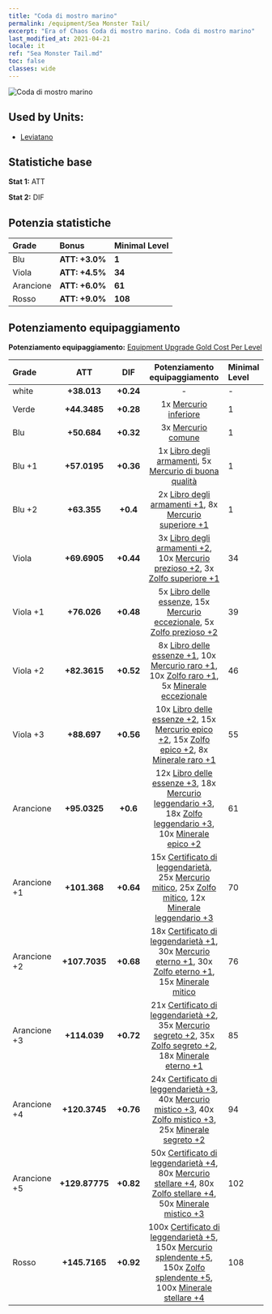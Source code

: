 ```yaml
---
title: "Coda di mostro marino"
permalink: /equipment/Sea Monster Tail/
excerpt: "Era of Chaos Coda di mostro marino. Coda di mostro marino"
last_modified_at: 2021-04-21
locale: it
ref: "Sea Monster Tail.md"
toc: false
classes: wide
---
```


  ![Coda di mostro marino](/images/e/e_99083.png)

## Used by Units:

* [Leviatano](/it/units/Revyaratan/) 


## Statistiche base
 **Stat 1:** ATT

 **Stat 2:** DIF

## Potenzia statistiche

  |     Grade    |   Bonus | Minimal Level | 
  |:-------------|:--------|:--------------| 
  | Blu | **ATT: +3.0%** | **1** | 
  | Viola | **ATT: +4.5%** | **34** | 
  | Arancione | **ATT: +6.0%** | **61** | 
  | Rosso | **ATT: +9.0%** | **108** | 


## Potenziamento equipaggiamento
 **Potenziamento equipaggiamento:** [Equipment Upgrade Gold Cost Per Level](/equipment/EquipmentUpgradeCostPerLevel/) 

  |          Grade      | ATT | DIF | Potenziamento equipaggiamento | Minimal Level |
  |:--------------------|:---------:|:---------:|:----------------:|:--------------|
  | white | **+38.013** | **+0.24** | - | - |
  | Verde | **+44.3485** | **+0.28** | 1x [Mercurio inferiore](/it/Items/mat_2/) | 1 |
  | Blu | **+50.684** | **+0.32** | 3x [Mercurio comune](/it/Items/mat_8/) | 1 |
  | Blu +1 | **+57.0195** | **+0.36** | 1x [Libro degli armamenti](/it/Items/mat_18/), 5x [Mercurio di buona qualità](/it/Items/mat_14/) | 1 |
  | Blu +2 | **+63.355** | **+0.4** | 2x [Libro degli armamenti +1](/it/Items/mat_25/), 8x [Mercurio superiore +1](/it/Items/mat_21/) | 1 |
  | Viola | **+69.6905** | **+0.44** | 3x [Libro degli armamenti +2](/it/Items/mat_32/), 10x [Mercurio prezioso +2](/it/Items/mat_28/), 3x [Zolfo superiore +1](/it/Items/mat_22/) | 34 |
  | Viola +1 | **+76.026** | **+0.48** | 5x [Libro delle essenze](/it/Items/mat_39/), 15x [Mercurio eccezionale](/it/Items/mat_35/), 5x [Zolfo prezioso +2](/it/Items/mat_29/) | 39 |
  | Viola +2 | **+82.3615** | **+0.52** | 8x [Libro delle essenze +1](/it/Items/mat_46/), 10x [Mercurio raro +1](/it/Items/mat_42/), 10x [Zolfo raro +1](/it/Items/mat_43/), 5x [Minerale eccezionale](/it/Items/mat_33/) | 46 |
  | Viola +3 | **+88.697** | **+0.56** | 10x [Libro delle essenze +2](/it/Items/mat_53/), 15x [Mercurio epico +2](/it/Items/mat_49/), 15x [Zolfo epico +2](/it/Items/mat_50/), 8x [Minerale raro +1](/it/Items/mat_40/) | 55 |
  | Arancione | **+95.0325** | **+0.6** | 12x [Libro delle essenze +3](/it/Items/mat_60/), 18x [Mercurio leggendario +3](/it/Items/mat_56/), 18x [Zolfo leggendario +3](/it/Items/mat_57/), 10x [Minerale epico +2](/it/Items/mat_47/) | 61 |
  | Arancione +1 | **+101.368** | **+0.64** | 15x [Certificato di leggendarietà](/it/Items/mat_67/), 25x [Mercurio mitico](/it/Items/mat_63/), 25x [Zolfo mitico](/it/Items/mat_64/), 12x [Minerale leggendario +3](/it/Items/mat_54/) | 70 |
  | Arancione +2 | **+107.7035** | **+0.68** | 18x [Certificato di leggendarietà +1](/it/Items/mat_74/), 30x [Mercurio eterno +1](/it/Items/mat_70/), 30x [Zolfo eterno +1](/it/Items/mat_71/), 15x [Minerale mitico](/it/Items/mat_61/) | 76 |
  | Arancione +3 | **+114.039** | **+0.72** | 21x [Certificato di leggendarietà +2](/it/Items/mat_81/), 35x [Mercurio segreto +2](/it/Items/mat_77/), 35x [Zolfo segreto +2](/it/Items/mat_78/), 18x [Minerale eterno +1](/it/Items/mat_68/) | 85 |
  | Arancione +4 | **+120.3745** | **+0.76** | 24x [Certificato di leggendarietà +3](/it/Items/mat_88/), 40x [Mercurio mistico +3](/it/Items/mat_84/), 40x [Zolfo mistico +3](/it/Items/mat_85/), 25x [Minerale segreto +2](/it/Items/mat_75/) | 94 |
  | Arancione +5 | **+129.87775** | **+0.82** | 50x [Certificato di leggendarietà +4](/it/Items/mat_95/), 80x [Mercurio stellare +4](/it/Items/mat_91/), 80x [Zolfo stellare +4](/it/Items/mat_92/), 50x [Minerale mistico +3](/it/Items/mat_82/) | 102 |
  | Rosso | **+145.7165** | **+0.92** | 100x [Certificato di leggendarietà +5](/it/Items/mat_102/), 150x [Mercurio splendente +5](/it/Items/mat_98/), 150x [Zolfo splendente +5](/it/Items/mat_99/), 100x [Minerale stellare +4](/it/Items/mat_89/) | 108 |

